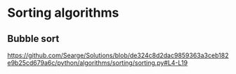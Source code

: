 # Sorting algorithms

## Bubble sort

<https://github.com/Searge/Solutions/blob/de324c8d2dac9859363a3ceb182e9b25cd679a6c/python/algorithms/sorting/sorting.py#L4-L19>
